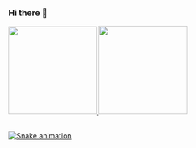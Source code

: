 ### Hi there 👋

<div>
  <a href="https://github.com/agui1416">
  <img height="175em" src="https://github-readme-stats.vercel.app/api?username=gui1416&show_icons=true&theme=dracula&include_all_commits=true&count_private=true"/>
  <img height="176em" src="https://github-readme-stats.vercel.app/api/top-langs/?username=gui1416&layout=compact&langs_count=7&theme=dracula"/>
</div>
<div style="display: inline_block"><br>
</div>

  ![Snake animation](https://github.com/gui1416/gui1416/blob/output/github-contribution-grid-snake-dark.svg)
